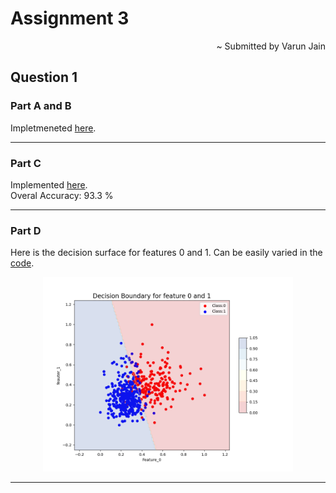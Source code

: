 # Assignment 3

<div align="right">
~ Submitted by Varun Jain
</div>

## Question 1

### Part A and B

Impletmeneted [here](https://github.com/varunjain3/Logistic_Regression/blob/main/Binnary_LR.py).

---

### Part C

Implemented [here](https://github.com/varunjain3/Logistic_Regression/blob/main/question1.py).<br>
Overal Accuracy: 93.3 %

---

### Part D

Here is the decision surface for features 0 and 1. Can be easily varied in the [code](https://github.com/varunjain3/Logistic_Regression/blob/main/question1.py#98).

<p align="center">
  <img width="400" src="../figures/Q1_DecisionBoundary.png">
</p>

---
